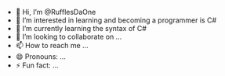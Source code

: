 - 👋 Hi, I’m @RufflesDaOne
- 👀 I’m interested in learning and becoming a programmer is C#
- 🌱 I’m currently learning the syntax of C#
- 💞️ I’m looking to collaborate on ...
- 📫 How to reach me ...
- 😄 Pronouns: ...
- ⚡ Fun fact: ...

<!---
RufflesDaOne/RufflesDaOne is a ✨ special ✨ repository because its `README.md` (this file) appears on your GitHub profile.
You can click the Preview link to take a look at your changes.
--->
